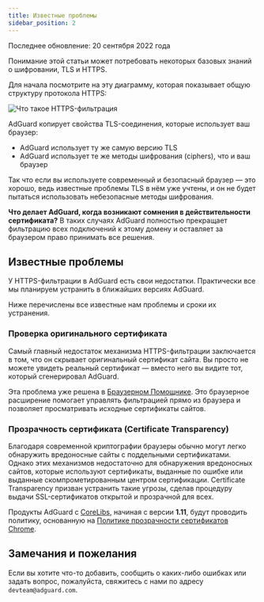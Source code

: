 ```yaml
---
title: Известные проблемы
sidebar_position: 2
---
```


Последнее обновление: 20 сентября 2022 года

Понимание этой статьи может потребовать некоторых базовых знаний о шифровании, TLS и HTTPS.

Для начала посмотрите на эту диаграмму, которая показывает общую структуру протокола HTTPS:

![Что такое HTTPS-фильтрация](https://cdn.adtidy.org/public/Adguard/Blog/https/what_is_https_filtering.png)

AdGuard копирует свойства TLS-соединения, которые использует ваш браузер:

* AdGuard использует ту же самую версию TLS
* AdGuard использует те же методы шифрования (ciphers), что и ваш браузер

Так что если вы используете современный и безопасный браузер — это хорошо, ведь известные проблемы TLS в нём уже учтены, и он не будет пытаться использовать небезопасные методы шифрования.

**Что делает AdGuard, когда возникают сомнения в действительности сертификата?** В таких случаях AdGuard полностью прекращает фильтрацию всех подключений к этому домену и оставляет за браузером право принимать все решения.

## Известные проблемы

У HTTPS-фильтрации в AdGuard есть свои недостатки. Практически все мы планируем устранить в ближайших версиях AdGuard.

Ниже перечислены все известные нам проблемы и сроки их устранения.

### Проверка оригинального сертификата

Самый главный недостаток механизма HTTPS-фильтрации заключается в том, что он скрывает оригинальный сертификат сайта. Вы просто не можете увидеть реальный сертификат — вместо него вы видите тот, который сгенерировал AdGuard.

Эта проблема уже решена в [Браузерном Помощнике](https://adguard.com/adguard-assistant/overview.html). Это браузерное расширение помогает управлять фильтрацией прямо из браузера и позволяет просматривать исходные сертификаты сайтов.

### Прозрачность сертификата (Certificate Transparency)

Благодаря современной криптографии браузеры обычно могут легко обнаружить вредоносные сайты с поддельными сертификатами. Однако этих механизмов недостаточно для обнаружения вредоносных сайтов, которые используют сертификаты, выданные по ошибке или выданные скомпрометированным центром сертификации. Certificate Transparency призван устранить такие угрозы, сделав процедуру выдачи SSL-сертификатов открытой и прозрачной для всех.

Продукты AdGuard с [CoreLibs](https://github.com/AdguardTeam/CoreLibs/), начиная с версии **1.11**, будут проводить политику, основанную на [Политике прозрачности сертификатов Chrome](https://googlechrome.github.io/CertificateTransparency/ct_policy.html).

## Замечания и пожелания

Если вы хотите что-то добавить, сообщить о каких-либо ошибках или задать вопрос, пожалуйста, свяжитесь с нами по адресу `devteam@adguard.com`.
